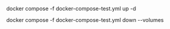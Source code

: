 docker compose -f docker-compose-test.yml up -d

docker compose -f docker-compose-test.yml down --volumes